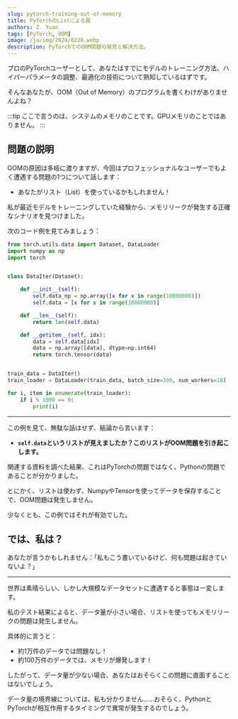 ```yaml
---
slug: pytorch-training-out-of-memory
title: PyTorchのListによる罠
authors: Z. Yuan
tags: [PyTorch, OOM]
image: /ja/img/2024/0220.webp
description: PyTorchでのOOM問題の発見と解決方法。
---
```


プロのPyTorchユーザーとして、あなたはすでにモデルのトレーニング方法、ハイパーパラメータの調整、最適化の技術について熟知しているはずです。

そんなあなたが、OOM（Out of Memory）のプログラムを書くわけがありませんよね？

<!-- truncate -->

:::tip
ここで言うのは、システムのメモリのことです。GPUメモリのことではありません。
:::

## 問題の説明

OOMの原因は多岐に渡りますが、今回はプロフェッショナルなユーザーでもよく遭遇する問題の1つについて話します：

- あなたがリスト（List）を使っているかもしれません！

私が最近モデルをトレーニングしていた経験から、メモリリークが発生する正確なシナリオを見つけました。

次のコード例を見てみましょう：

```python
from torch.utils.data import Dataset, DataLoader
import numpy as np
import torch


class DataIter(Dataset):

    def __init__(self):
        self.data_np = np.array([x for x in range(10000000)])
        self.data = [x for x in range(10000000)]

    def __len__(self):
        return len(self.data)

    def __getitem__(self, idx):
        data = self.data[idx]
        data = np.array([data], dtype=np.int64)
        return torch.tensor(data)


train_data = DataIter()
train_loader = DataLoader(train_data, batch_size=300, num_workers=18)

for i, item in enumerate(train_loader):
    if i % 1000 == 0:
        print(i)
```

---

この例を見て、無駄な話はせず、結論から言います：

- **`self.data`というリストが見えましたか？このリストがOOM問題を引き起こします。**

関連する資料を調べた結果、これはPyTorchの問題ではなく、Pythonの問題であることが分かりました。

とにかく、リストは使わず、NumpyやTensorを使ってデータを保存することで、OOM問題は発生しません。

少なくとも、この例ではそれが有効でした。

## では、私は？

あなたが言うかもしれません：「私もこう書いているけど、何も問題は起きていないよ？」

---

世界は素晴らしい、しかし大規模なデータセットに遭遇すると事態は一変します。

私のテスト結果によると、データ量が小さい場合、リストを使ってもメモリリークの問題は発生しません。

具体的に言うと：

- 約1万件のデータでは問題なし！
- 約100万件のデータでは、メモリが爆発します！

したがって、データ量が少ない場合、あなたはおそらくこの問題に直面することはないでしょう。

データ量の境界線については、私も分かりません……おそらく、PythonとPyTorchが相互作用するタイミングで異常が発生するのでしょう。